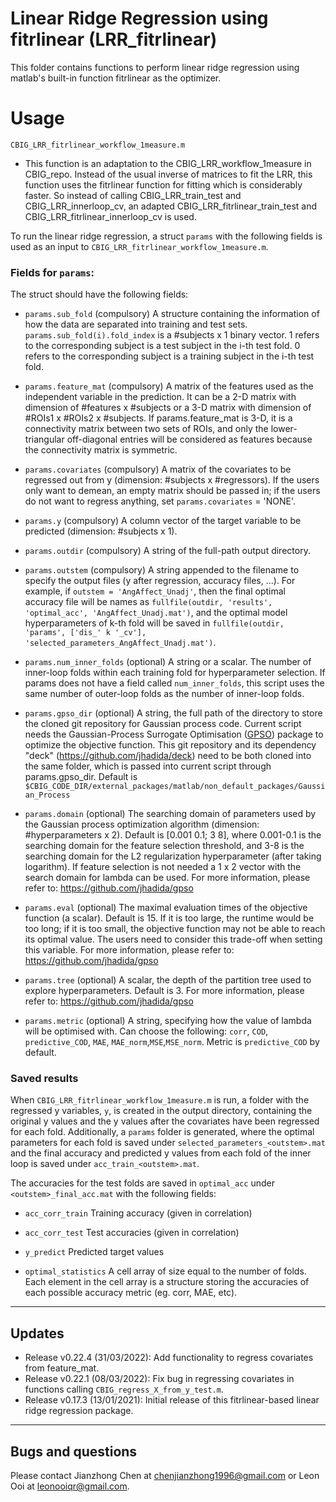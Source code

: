 # Linear Ridge Regression using fitrlinear (LRR_fitrlinear)
This folder contains functions to perform linear ridge regression using matlab's built-in function fitrlinear as the optimizer.

# Usage
`CBIG_LRR_fitrlinear_workflow_1measure.m`
* This function is an adaptation to the CBIG_LRR_workflow_1measure in CBIG_repo. Instead of the usual inverse of matrices to fit the LRR, this function uses the fitrlinear function for fitting which is considerably faster. So instead of calling CBIG_LRR_train_test and CBIG_LRR_innerloop_cv, an adapted CBIG_LRR_fitrlinear_train_test and CBIG_LRR_fitrlinear_innerloop_cv is used.

To run the linear ridge regression, a struct `params` with the following fields is used as an input to `CBIG_LRR_fitrlinear_workflow_1measure.m`.

### Fields for `params`:
The struct should have the following fields:

   - `params.sub_fold` (compulsory)
     A structure containing the information of how the data are separated into training and test sets. `params.sub_fold(i).fold_index` is a #subjects x 1 binary vector. 1 refers to the corresponding subject is a test subject in the i-th test fold. 0 refers to the corresponding subject is a training subject in the i-th test fold.

   - `params.feature_mat` (compulsory)
     A matrix of the features used as the independent variable in the prediction. It can be a 2-D matrix with dimension of #features x #subjects or a 3-D matrix with dimension of #ROIs1 x #ROIs2 x #subjects. If params.feature_mat is 3-D, it is a connectivity matrix between two sets of ROIs, and only the lower-triangular off-diagonal entries will be considered as features because the connectivity matrix is symmetric.

   - `params.covariates` (compulsory)
     A matrix of the covariates to be regressed out from y (dimension: #subjects x #regressors). If the users only want to demean, an empty matrix should be passed in; if the users do not want to regress anything, set `params.covariates` = 'NONE'.

   - `params.y` (compulsory)
     A column vector of the target variable to be predicted (dimension: #subjects x 1).

   - `params.outdir` (compulsory)
     A string of the full-path output directory.
 
   - `params.outstem` (compulsory)
     A string appended to the filename to specify the output files (y after regression, accuracy files, ...). For example, if `outstem = 'AngAffect_Unadj'`, then the final optimal accuracy file will be names as `fullfile(outdir, 'results', 'optimal_acc', 'AngAffect_Unadj.mat')`, and the optimal model hyperparameters of k-th fold will be saved in `fullfile(outdir, 'params', ['dis_' k '_cv'], 'selected_parameters_AngAffect_Unadj.mat')`.

   - `params.num_inner_folds` (optional)
     A string or a scalar. The number of inner-loop folds within each training fold for hyperparameter selection. If params does not have a field called `num_inner_folds`, this script uses the same number of outer-loop folds as the number of inner-loop folds.

   - `params.gpso_dir` (optional)
     A string, the full path of the directory to store the cloned git repository for Gaussian process code. Current script needs the Gaussian-Process Surrogate Optimisation ([GPSO](https://github.com/jhadida/gpso)) package to optimize the objective function. This git repository and its dependency "deck" (https://github.com/jhadida/deck) need to be both cloned into the same folder, which is passed into current script through params.gpso_dir. Default is `$CBIG_CODE_DIR/external_packages/matlab/non_default_packages/Gaussian_Process`

   - `params.domain` (optional)
     The searching domain of parameters used by the Gaussian process optimization algorithm (dimension: #hyperparameters x 2). Default is [0.001 0.1; 3 8], where 0.001-0.1 is the searching domain for the feature selection threshold, and 3-8 is the searching domain for the L2 regularization hyperparameter (after taking logarithm). If feature selection is not needed a 1 x 2 vector with the search domain for lambda can be used. For more information, please refer to: https://github.com/jhadida/gpso

   - `params.eval` (optional)
     The maximal evaluation times of the objective function (a scalar). Default is 15. If it is too large, the runtime would be too long; if it is too small, the objective function may not be able to reach its optimal value. The users need to consider this trade-off when setting this variable. For more information, please refer to: https://github.com/jhadida/gpso
 
   - `params.tree` (optional)
     A scalar, the depth of the partition tree used to explore hyperparameters. Default is 3. For more information, please refer to: https://github.com/jhadida/gpso

   - `params.metric` (optional)
     A string, specifying how the value of lambda will be optimised with. Can choose the following: `corr`, `COD`, `predictive_COD`, `MAE`, `MAE_norm`,`MSE`,`MSE_norm`. Metric is `predictive_COD` by default.

### Saved results

When `CBIG_LRR_fitrlinear_workflow_1measure.m` is run, a folder with the regressed y variables, `y`, is created in the output directory, containing the original y values and the y values after the covariates have been regressed for each fold. Additionally, a `params` folder is generated, where the optimal parameters for each fold is saved under `selected_parameters_<outstem>.mat` and the final accuracy and predicted y values from each fold of the inner loop is saved under `acc_train_<outstem>.mat`.

The accuracies for the test folds are saved in `optimal_acc` under `<outstem>_final_acc.mat` with the following fields: 

   - `acc_corr_train`
     Training accuracy (given in correlation)

   - `acc_corr_test`
     Test accuracies (given in correlation)

   - `y_predict` 
     Predicted target values

   - `optimal_statistics`
     A cell array of size equal to the number of folds. Each element in the cell array is a structure storing the accuracies of each possible accuracy metric (eg. corr, MAE, etc).

----
## Updates

- Release v0.22.4 (31/03/2022): Add functionality to regress covariates from feature_mat.
- Release v0.22.1 (08/03/2022): Fix bug in regressing covariates in functions calling `CBIG_regress_X_from_y_test.m`.
- Release v0.17.3 (13/01/2021): Initial release of this fitrlinear-based linear ridge regression package.

----
## Bugs and questions
Please contact Jianzhong Chen at chenjianzhong1996@gmail.com or Leon Ooi at leonooiqr@gmail.com.
